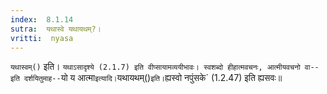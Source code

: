 ```yaml
---
index:  8.1.14
sutra:  यथास्वे यथायथम्?।
vritti:  nyasa
---
```


`यथास्वम्()` इति। `यथाऽसादृश्ये (2.1.7) इति वीप्सायामव्ययीभावः। स्वशब्दो हीहात्मवचनः, आत्मीयवचनो वा--इति दर्शयितुमाह--`यो य आत्मा` इत्यादि। `यथायथम्()` इति। `ह्यस्वो नपुंसके` (1.2.47) इति ह्यसवः॥
